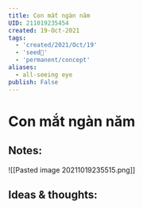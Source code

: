 ```yaml
---
title: Con mắt ngàn năm
UID: 211019235454
created: 19-Oct-2021
tags:
  - 'created/2021/Oct/19'
  - 'seed🥜'
  - 'permanent/concept'
aliases:
  - all-seeing eye
publish: False
---
```

# Con mắt ngàn năm

## Notes:
![[Pasted image 20211019235515.png]]

## Ideas & thoughts:


